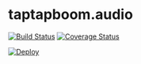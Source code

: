 # taptapboom.audio

[![Build Status](https://travis-ci.org/Nwinworks/taptapboom.audio.svg?branch=master)](https://travis-ci.org/Nwinworks/taptapboom.audio)
[![Coverage Status](https://coveralls.io/repos/github/Nwinworks/taptapboom.audio/badge.svg?branch=master)](https://coveralls.io/github/Nwinworks/taptapboom.audio?branch=master)

[![Deploy](https://www.herokucdn.com/deploy/button.svg)](https://heroku.com/deploy)
